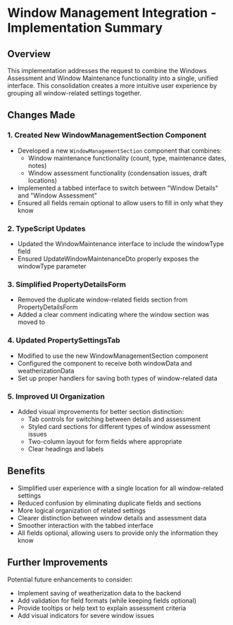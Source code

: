 # Window Management Integration - Implementation Summary

## Overview
This implementation addresses the request to combine the Windows Assessment and Window Maintenance functionality into a single, unified interface. This consolidation creates a more intuitive user experience by grouping all window-related settings together.

## Changes Made

### 1. Created New WindowManagementSection Component
- Developed a new `WindowManagementSection` component that combines:
  - Window maintenance functionality (count, type, maintenance dates, notes)
  - Window assessment functionality (condensation issues, draft locations)
- Implemented a tabbed interface to switch between "Window Details" and "Window Assessment"
- Ensured all fields remain optional to allow users to fill in only what they know

### 2. TypeScript Updates
- Updated the WindowMaintenance interface to include the windowType field
- Ensured UpdateWindowMaintenanceDto properly exposes the windowType parameter

### 3. Simplified PropertyDetailsForm
- Removed the duplicate window-related fields section from PropertyDetailsForm
- Added a clear comment indicating where the window section was moved to

### 4. Updated PropertySettingsTab
- Modified to use the new WindowManagementSection component
- Configured the component to receive both windowData and weatherizationData
- Set up proper handlers for saving both types of window-related data

### 5. Improved UI Organization
- Added visual improvements for better section distinction:
  - Tab controls for switching between details and assessment
  - Styled card sections for different types of window assessment issues
  - Two-column layout for form fields where appropriate
  - Clear headings and labels

## Benefits
- Simplified user experience with a single location for all window-related settings
- Reduced confusion by eliminating duplicate fields and sections
- More logical organization of related settings
- Clearer distinction between window details and assessment data
- Smoother interaction with the tabbed interface
- All fields optional, allowing users to provide only the information they know

## Further Improvements
Potential future enhancements to consider:
- Implement saving of weatherization data to the backend
- Add validation for field formats (while keeping fields optional)
- Provide tooltips or help text to explain assessment criteria
- Add visual indicators for severe window issues
